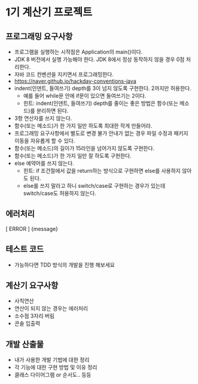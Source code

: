 # 1기 계산기 프로젝트

## 프로그래밍 요구사항
- 프로그램을 실행하는 시작점은 Application의 main()이다.
- JDK 8 버전에서 실행 가능해야 한다. JDK 8에서 정상 동작하지 않을 경우 0점 처리한다.
- 자바 코드 컨벤션을 지키면서 프로그래밍한다.
- https://naver.github.io/hackday-conventions-java
- indent(인덴트, 들여쓰기) depth를 3이 넘지 않도록 구현한다. 2까지만 허용한다.
  - 예를 들어 while문 안에 if문이 있으면 들여쓰기는 2이다.
  - 힌트: indent(인덴트, 들여쓰기) depth를 줄이는 좋은 방법은 함수(또는 메소드)를 분리하면 된다.
- 3항 연산자를 쓰지 않는다.
- 함수(또는 메소드)가 한 가지 일만 하도록 최대한 작게 만들어라.
- 프로그래밍 요구사항에서 별도로 변경 불가 안내가 없는 경우 파일 수정과 패키지 이동을 자유롭게 할 수 있다.
- 함수(또는 메소드)의 길이가 15라인을 넘어가지 않도록 구현한다.
- 함수(또는 메소드)가 한 가지 일만 잘 하도록 구현한다.
- else 예약어를 쓰지 않는다.
  - 힌트: if 조건절에서 값을 return하는 방식으로 구현하면 else를 사용하지 않아도 된다.
  - else를 쓰지 말라고 하니 switch/case로 구현하는 경우가 있는데 switch/case도 허용하지 않는다.

## 에러처리
[ ERROR ] {message}

## 테스트 코드
- 가능하다면 TDD 방식의 개발을 진행 해보세요

## 계산기 요구사항
- 사칙연산
- 연산이 되지 않는 경우는 에러처리
- 소수점 3자리 버림
- 콘솔 입출력

## 개발 산출물
- 내가 사용한 개발 기법에 대한 정리
- 각 기능에 대한 구현 방법 및 이유 정리
- 클래스 다이어그램 or 순서도.. 등등